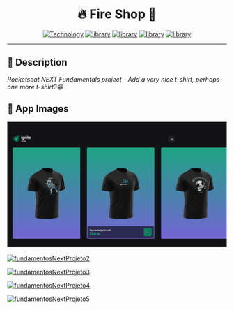 <h1 align="center">🔥 Fire Shop 👕</h1>

[Next-url]: https://nextjs.org/
[Next-image]: https://img.shields.io/badge/Next.JS-black?style=square&logo=nextdotjs&logoColor=white&labelColor=gray&label=^13.1.6

[ReactJS-url]: https://ReactJS.org/
[ReactJS-image]: https://img.shields.io/badge/React-blue?style=square&logo=React&logoColor=blue&labelColor=gray&label=^18.2.0

[Typescript-url]: https://www.typescriptlang.org/
[Typescript-image]: https://img.shields.io/badge/Typescript-blue?style=square&logo=typescript&logoColor=blue&labelColor=gray&label=^4.9.5

[Stripe-url]: https://stripe.com/en-br
[Stripe-image]: https://img.shields.io/badge/Stripe%20Api-orange?style=square&logo=stripe&logoColor=orange&labelColor=gray&label=^11.14.0

[Axios-url]: https://axios-http.com/docs/intro
[Axios-image]: https://img.shields.io/badge/Axios-green?style=square&logo=axios&logoColor=green&labelColor=gray&label=^1.3.4

<div align="center">

[![Technology][Next-image]][Next-url] [![library][ReactJS-image]][ReactJS-url] [![library][Typescript-image]][Typescript-url] [![library][Stripe-image]][Stripe-url] [![library][Axios-image]][Axios-url]

</div>

---

<h2>📝 Description</h2>

_Rocketseat NEXT Fundamentals project - Add a very nice t-shirt, perhaps one more t-shirt?😁_


<h2>📸 App Images</h2>

![fundamentosNextProjeto1](/public/imgs_samples/img1.jpg "Home Page")

[![fundamentosNextProjeto2](https://github.com/rickson-simoes/04-FundamentosNEXT-Projeto-04/blob/master/public/imgs_samples/img2.jpg "Product page")](https://github.com/rickson-simoes/04-FundamentosNEXT-Projeto-04/blob/master/public/imgs_samples/img2.jpg "Project Demonstration")

[![fundamentosNextProjeto3](https://github.com/rickson-simoes/04-FundamentosNEXT-Projeto-04/blob/master/public/imgs_samples/img3.jpg "Checkout cart total")](https://github.com/rickson-simoes/04-FundamentosNEXT-Projeto-04/blob/master/public/imgs_samples/img3.jpg "Project Demonstration")

[![fundamentosNextProjeto4](https://github.com/rickson-simoes/04-FundamentosNEXT-Projeto-04/blob/master/public/imgs_samples/img4.jpg "Stripe api")](https://github.com/rickson-simoes/04-FundamentosNEXT-Projeto-04/blob/master/public/imgs_samples/img4.jpg "Project Demonstration")

[![fundamentosNextProjeto5](https://github.com/rickson-simoes/04-FundamentosNEXT-Projeto-04/blob/master/public/imgs_samples/img5.jpg "Success page")](https://github.com/rickson-simoes/04-FundamentosNEXT-Projeto-04/blob/master/public/imgs_samples/img5.jpg "Project Demonstration")
